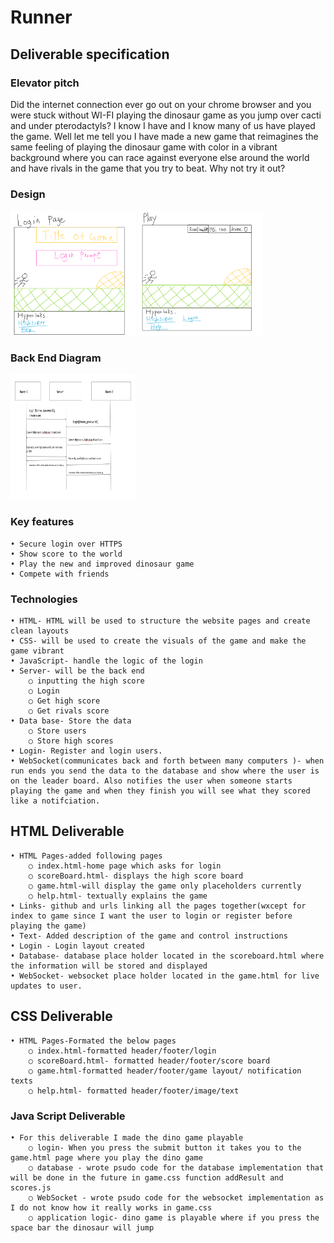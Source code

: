 # **Runner**
## **Deliverable specification**
### **Elevator pitch**

Did the internet connection ever go out on your chrome browser and you were stuck without WI-FI playing the dinosaur game as you jump over cacti and under pterodactyls? I know I have and I know many of us have played the game. Well let me tell you I have made a new game that reimagines the same feeling of playing the dinosaur game with color in a vibrant background where you can race against everyone else around the world and have rivals in the game that you try to beat. Why not try it out? 

### **Design**

<img src="images/LoginPage.png" 
             height = "200" width = "200" alt="LoginPage">
<img src="images/Play.png" 
            height = "200" width = "200" alt="PlayPage">           

### **Back End Diagram**

 <img src="images/ProgramLayout.png" 
             height = "200" width = "200" alt="BackEnd">


### **Key features**
	• Secure login over HTTPS 
	• Show score to the world 
	• Play the new and improved dinosaur game
	• Compete with friends 
### **Technologies**
	• HTML- HTML will be used to structure the website pages and create clean layouts 
	• CSS- will be used to create the visuals of the game and make the game vibrant 
	• JavaScript- handle the logic of the login
	• Server- will be the back end 
		○ inputting the high score 
		○ Login
		○ Get high score
		○ Get rivals score 
	• Data base- Store the data 
		○ Store users 
		○ Store high scores 
	• Login- Register and login users. 
	• WebSocket(communicates back and forth between many computers )- when run ends you send the data to the database and show where the user is on the leader board. Also notifies the user when someone starts playing the game and when they finish you will see what they scored like a notifciation.

## HTML Deliverable
	• HTML Pages-added following pages 
		○ index.html-home page which asks for login
		○ scoreBoard.html- displays the high score board 
		○ game.html-will display the game only placeholders currently
		○ help.html- textually explains the game 
	• Links- github and urls linking all the pages together(wxcept for index to game since I want the user to login or register before playing the game)
	• Text- Added description of the game and control instructions
	• Login - Login layout created 
	• Database- database place holder located in the scoreboard.html where the information will be stored and displayed 
	• WebSocket- websocket place holder located in the game.html for live updates to user. 

## CSS Deliverable
 	• HTML Pages-Formated the below pages
		○ index.html-formatted header/footer/login
		○ scoreBoard.html- formatted header/footer/score board
		○ game.html-formatted header/footer/game layout/ notification texts
		○ help.html- formatted header/footer/image/text
### Java Script Deliverable 
	• For this deliverable I made the dino game playable
		○ login- When you press the submit button it takes you to the game.html page where you play the dino game
		○ database - wrote psudo code for the database implementation that will be done in the future in game.css function addResult and scores.js
		○ WebSocket - wrote psudo code for the websocket implementation as I do not know how it really works in game.css
		○ application logic- dino game is playable where if you press the space bar the dinosaur will jump
